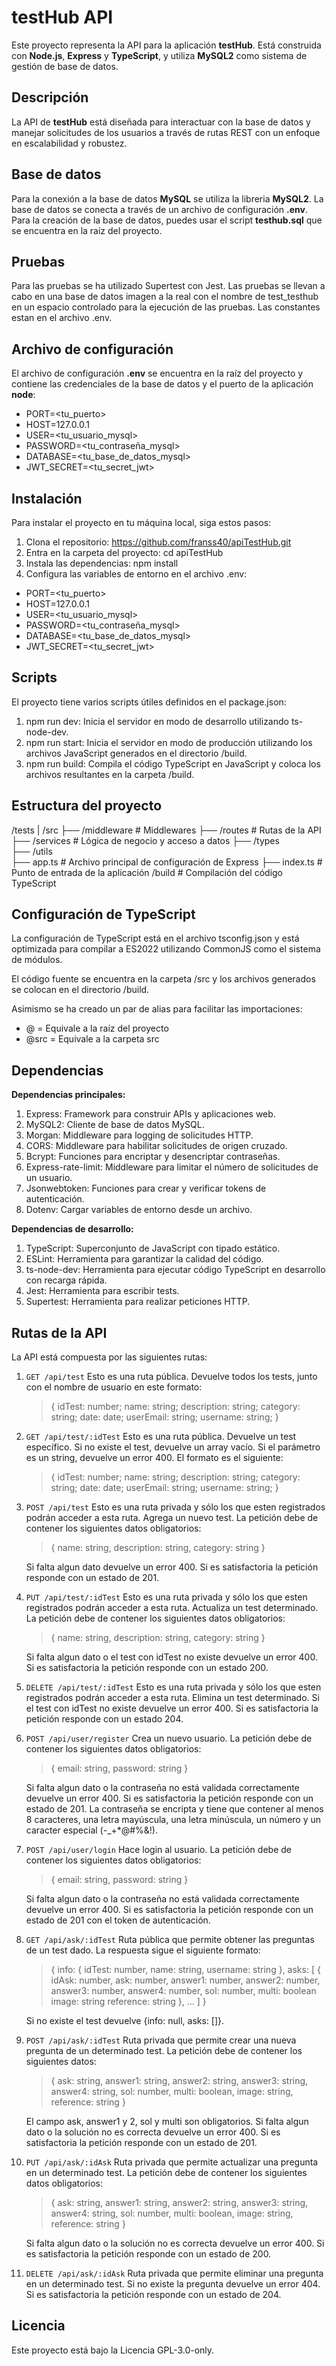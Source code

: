 # testHub API

Este proyecto representa la API para la aplicación **testHub**. Está construida con **Node.js**, **Express** y **TypeScript**, y utiliza **MySQL2** como sistema de gestión de base de datos. 

## Descripción

La API de **testHub** está diseñada para interactuar con la base de datos y manejar solicitudes de los usuarios a través de rutas REST con un enfoque en escalabilidad y robustez.

## Base de datos

Para la conexión a la base de datos **MySQL** se utiliza la libreria **MySQL2**. La base de datos se conecta a través de un archivo de configuración **.env**. Para la creación de la base de datos, puedes usar el script **testhub.sql** que se encuentra en la raíz del proyecto.

## Pruebas

Para las pruebas se ha utilizado Supertest con Jest. Las pruebas se llevan a cabo en una base de datos imagen a la real con el nombre de test_testhub en un espacio controlado para la ejecución de las pruebas. Las constantes estan en el archivo .env.

## Archivo de configuración

El archivo de configuración **.env** se encuentra en la raíz del proyecto y contiene las credenciales de la base de datos y el puerto de la aplicación **node**:

- PORT=<tu_puerto>
- HOST=127.0.0.1
- USER=<tu_usuario_mysql>
- PASSWORD=<tu_contraseña_mysql>
- DATABASE=<tu_base_de_datos_mysql>
- JWT_SECRET=<tu_secret_jwt>

## Instalación

Para instalar el proyecto en tu máquina local, siga estos pasos:

1. Clona el repositorio:
  https://github.com/franss40/apiTestHub.git
2. Entra en la carpeta del proyecto:
  cd apiTestHub
3. Instala las dependencias:
  npm install
4. Configura las variables de entorno en el archivo .env:  
  - PORT=<tu_puerto>
  - HOST=127.0.0.1
  - USER=<tu_usuario_mysql>
  - PASSWORD=<tu_contraseña_mysql>
  - DATABASE=<tu_base_de_datos_mysql>
  - JWT_SECRET=<tu_secret_jwt>

## Scripts

El proyecto tiene varios scripts útiles definidos en el package.json:

1. npm run dev: 
  Inicia el servidor en modo de desarrollo utilizando ts-node-dev.
2. npm run start: 
  Inicia el servidor en modo de producción utilizando los archivos JavaScript generados en el directorio /build.
3. npm run build: 
  Compila el código TypeScript en JavaScript y coloca los archivos resultantes en la carpeta /build.

## Estructura del proyecto

/tests
|
/src
  ├── /middleware      # Middlewares
  ├── /routes          # Rutas de la API
  ├── /services        # Lógica de negocio y acceso a datos
  ├── /types   
  ├── /utils         
  ├── app.ts           # Archivo principal de configuración de Express
  ├── index.ts         # Punto de entrada de la aplicación
/build                 # Compilación del código TypeScript

## Configuración de TypeScript

La configuración de TypeScript está en el archivo tsconfig.json y está optimizada para compilar a ES2022 utilizando CommonJS como el sistema de módulos.

El código fuente se encuentra en la carpeta /src y los archivos generados se colocan en el directorio /build.

Asimismo se ha creado un par de alias para facilitar las importaciones:
- @ = Equivale a la raíz del proyecto
- @src = Equivale a la carpeta src

## Dependencias

**Dependencias principales:**
1. Express: Framework para construir APIs y aplicaciones web.
2. MySQL2: Cliente de base de datos MySQL.
3. Morgan: Middleware para logging de solicitudes HTTP.
4. CORS: Middleware para habilitar solicitudes de origen cruzado.
5. Bcrypt: Funciones para encriptar y desencriptar contraseñas.
6. Express-rate-limit: Middleware para limitar el número de solicitudes de un usuario.
7. Jsonwebtoken: Funciones para crear y verificar tokens de autenticación.
8. Dotenv: Cargar variables de entorno desde un archivo.

**Dependencias de desarrollo:**
1. TypeScript: Superconjunto de JavaScript con tipado estático.
2. ESLint: Herramienta para garantizar la calidad del código.
3. ts-node-dev: Herramienta para ejecutar código TypeScript en desarrollo con recarga rápida.
4. Jest: Herramienta para escribir tests.
5. Supertest: Herramienta para realizar peticiones HTTP.

## Rutas de la API

La API está compuesta por las siguientes rutas:

1. `GET /api/test`
    Esto es una ruta pública. Devuelve todos los tests, junto con el nombre de usuario en este formato:

    >{
      idTest: number;
      name: string;
      description: string;
      category: string;
      date: date;
      userEmail: string;
      username: string;
    }

2. `GET /api/test/:idTest`
    Esto es una ruta pública. Devuelve un test específico. Si no existe el test, devuelve un array vacío.
    Si el parámetro es un string, devuelve un error 400. El formato es el siguiente:
    
    >{
      idTest: number;
      name: string;
      description: string;
      category: string;
      date: date;
      userEmail: string;
      username: string;
    }

3. `POST /api/test`
    Esto es una ruta privada y sólo los que esten registrados podrán acceder a esta ruta. Agrega un nuevo test. La petición debe de contener los siguientes datos obligatorios:
    
    >{
      name: string,
      description: string,
      category: string
    }
    
    Si falta algun dato devuelve un error 400. Si es satisfactoria la petición responde con un estado de 201.

4. `PUT /api/test/:idTest`
    Esto es una ruta privada y sólo los que esten registrados podrán acceder a esta ruta. Actualiza un test determinado. La petición debe de contener los siguientes datos obligatorios:

    >{
      name: string,
      description: string,
      category: string
    }

    Si falta algun dato o el test con idTest no existe devuelve un error 400. Si es satisfactoria la petición responde con un estado 200.

5. `DELETE /api/test/:idTest`
    Esto es una ruta privada y sólo los que esten registrados podrán acceder a esta ruta. Elimina un test determinado. Si el test con idTest no existe devuelve un error 400. Si es satisfactoria la petición responde con un estado 204.

6. `POST /api/user/register`
    Crea un nuevo usuario. La petición debe de contener los siguientes datos obligatorios:

    >{
      email: string,
      password: string
    }

    Si falta algun dato o la contraseña no está validada correctamente devuelve un error 400. Si es satisfactoria la petición responde con un estado de 201.
    La contraseña se encripta y tiene que contener al menos 8 caracteres, una letra mayúscula, una letra minúscula, un número y un caracter especial (-_+*@#%&!).

7. `POST /api/user/login`
    Hace login al usuario. La petición debe de contener los siguientes datos obligatorios:

    >{
      email: string,
      password: string
    }

    Si falta algun dato o la contraseña no está validada correctamente devuelve un error 400. Si es satisfactoria la petición responde con un estado de 201 con el token de autenticación.
   
8. `GET /api/ask/:idTest`
    Ruta pública que permite obtener las preguntas de un test dado. La respuesta sigue el siguiente formato:

    >{
      info: { idTest: number, name: string, username: string },
      asks: [
        {
          idAsk: number, 
          ask: number, 
          answer1: number, 
          answer2: number,
          answer3: number, 
          answer4: number,
          sol: number,
          multi: boolean
          image: string
          reference: string
        },
        ...
      ]
    }

    Si no existe el test devuelve {info: null, asks: []}.

9. `POST /api/ask/:idTest`
    Ruta privada que permite crear una nueva pregunta de un determinado test. La petición debe de contener los siguientes datos:

    >{
      ask: string,
      answer1: string,
      answer2: string,
      answer3: string,
      answer4: string,
      sol: number,
      multi: boolean,
      image: string,
      reference: string
    }

    El campo ask, answer1 y 2, sol y multi son obligatorios.
    Si falta algun dato o la solución no es correcta devuelve un error 400. Si es satisfactoria la petición responde con un estado de 201.

10. `PUT /api/ask/:idAsk`
    Ruta privada que permite actualizar una pregunta en un determinado test. La petición debe de contener los siguientes datos obligatorios:

    >{
      ask: string,
      answer1: string,
      answer2: string,
      answer3: string,
      answer4: string,
      sol: number,
      multi: boolean,
      image: string,
      reference: string
    }

    Si falta algun dato o la solución no es correcta devuelve un error 400. Si es satisfactoria la petición responde con un estado de 200.

11. `DELETE /api/ask/:idAsk`
    Ruta privada que permite eliminar una pregunta en un determinado test. Si no existe la pregunta devuelve un error 404. Si es satisfactoria la petición responde con un estado de 204.

## Licencia

Este proyecto está bajo la Licencia GPL-3.0-only.
